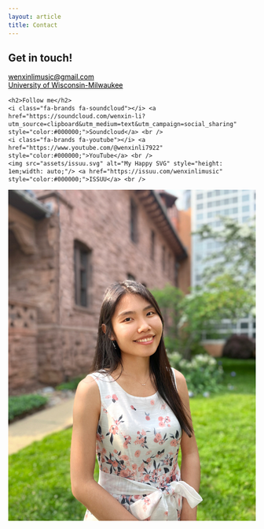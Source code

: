 ```yaml
---
layout: article
title: Contact 
---
```


<div class="grid">
  <div class="cell cell--4">
    <h2> Get in touch!</h2>
    <i class="fa-solid fa-envelope"></i> <a href="mailto:wenxinlimusic@gmail.com" style="color:#000000;">wenxinlimusic@gmail.com</a> <br />
    <i class="fa-solid fa-graduation-cap"></i> <a href="https://uwm.edu/arts/directory/li-wenxin/" style="color:#000000;">University of Wisconsin-Milwaukee</a> <br />
    
    <h2>Follow me</h2>
    <i class="fa-brands fa-soundcloud"></i> <a href="https://soundcloud.com/wenxin-li?utm_source=clipboard&utm_medium=text&utm_campaign=social_sharing" style="color:#000000;">Soundcloud</a> <br />
    <i class="fa-brands fa-youtube"></i> <a href="https://www.youtube.com/@wenxinli7922" style="color:#000000;">YouTube</a> <br />
    <img src="assets/issuu.svg" alt="My Happy SVG" style="height: 1em;width: auto;"/> <a href="https://issuu.com/wenxinlimusic" style="color:#000000;">ISSUU</a> <br />
  </div>
  <div class="cell cell--2">
  </div>
  <div class="cell cell--auto">
    <img src="assets/images/profile_picture.JPG" alt="Profile Pic">
  </div>
</div>



 


